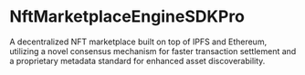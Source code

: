 # NftMarketplaceEngineSDKPro
A decentralized NFT marketplace built on top of IPFS and Ethereum, utilizing a novel consensus mechanism for faster transaction settlement and a proprietary metadata standard for enhanced asset discoverability.
